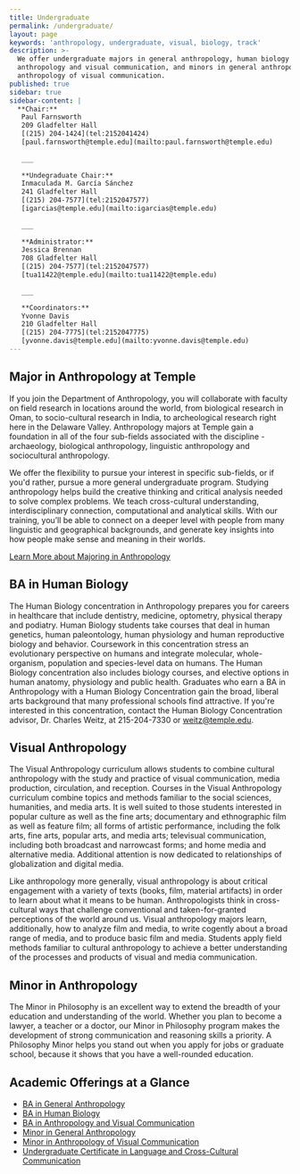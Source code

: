 ```yaml
---
title: Undergraduate
permalink: /undergraduate/
layout: page
keywords: 'anthropology, undergraduate, visual, biology, track'
description: >-
  We offer undergraduate majors in general anthropology, human biology and 
  anthropology and visual communication, and minors in general anthropology and 
  anthropology of visual communication. 
published: true
sidebar: true
sidebar-content: |
  **Chair:**  
   Paul Farnsworth  
   209 Gladfelter Hall  
   [(215) 204-1424](tel:2152041424)  
   [paul.farnsworth@temple.edu](mailto:paul.farnsworth@temple.edu)  
   
   ___
   
   **Undegraduate Chair:**  
   Inmaculada M. García Sánchez  
   241 Gladfelter Hall  
   [(215) 204-7577](tel:2152047577)  
   [igarcias@temple.edu](mailto:igarcias@temple.edu)  
   
   ___
   
   **Administrator:**  
   Jessica Brennan  
   708 Gladfelter Hall   
   [(215) 204-7577](tel:2152047577)  
   [tua11422@temple.edu](mailto:tua11422@temple.edu)  
   
   ___

   **Coordinators:**  
   Yvonne Davis  
   210 Gladfelter Hall    
   [(215) 204-7775](tel:2152047775)   
   [yvonne.davis@temple.edu](mailto:yvonne.davis@temple.edu)
---
```

## Major in Anthropology at Temple
If you join the Department of Anthropology, you will collaborate with faculty on field research in locations around the world, from biological research in Oman, to socio-cultural research in India, to archeological research right here in the Delaware Valley. Anthropology majors at Temple gain a foundation in all of the four sub-fields associated with the discipline - archaeology, biological anthropology, linguistic anthropology and sociocultural anthropology. 

We offer the flexibility to pursue your interest in specific sub-fields, or if you'd rather, pursue a more general undergraduate program. Studying anthropology helps build the creative thinking and critical analysis needed to solve complex problems. We teach cross-cultural understanding, interdisciplinary connection, computational and analytical skills. With our training, you’ll be able to connect on a deeper level with people from many linguistic and geographical backgrounds, and generate key insights into how people make sense and meaning in their worlds. 

[Learn More about Majoring in Anthropology](http://bulletin.temple.edu/undergraduate/liberal-arts/anthropology/general-anthropology-major/)

## BA in Human Biology
The Human Biology concentration in Anthropology prepares you for careers in healthcare that include dentistry, medicine, optometry, physical therapy and podiatry. Human Biology students take courses that deal in human genetics, human paleontology, human physiology and human reproductive biology and behavior. Coursework in this concentration stress an evolutionary perspective on humans and integrate
molecular, whole-organism, population and species-level data on humans. The Human Biology concentration also includes biology courses, and elective options in human anatomy, physiology and public health. Graduates who earn a BA in Anthropology with a Human Biology Concentration gain the broad, liberal arts background that many professional schools find attractive. If you're interested in this concentration, contact the Human Biology Concentration advisor, Dr. Charles Weitz, at 215-204-7330 or [weitz@temple.edu](mailto:weitz@temple.edu).

## Visual Anthropology 
The Visual Anthropology curriculum allows students to combine cultural anthropology with the study and practice of visual communication, media production, circulation, and reception. Courses in the Visual Anthropology curriculum combine topics and methods familiar to the social sciences, humanities, and media arts. It is well suited to those students interested in popular culture as well as the fine arts; documentary and ethnographic film as well as feature film; all forms of artistic performance, including the folk arts, fine arts, popular arts, and media arts; televisual communication, including both broadcast and narrowcast forms; and home media and alternative media. Additional attention is now dedicated to relationships of globalization and digital media.

Like anthropology more generally, visual anthropology is about critical engagement with a variety of texts (books, film, material artifacts) in order to learn about what it means to be human. Anthropologists think in cross-cultural ways that challenge conventional and taken-for-granted perceptions of the world around us. Visual anthropology majors learn, additionally, how to analyze film and media, to write cogently about a broad range of media, and to produce basic film and media. Students apply field methods familiar to cultural anthropology to achieve a better understanding of the processes and products of visual and media communication.


## Minor in Anthropology
The Minor in Philosophy is an excellent way to extend the breadth of your education and understanding of the world. Whether you plan to become a lawyer, a teacher or a doctor, our Minor in Philosophy program makes the development of strong communication and reasoning skills a priority. A Philosophy Minor helps you stand out when you apply for jobs or graduate school, because it shows that you have a well-rounded education.




## Academic Offerings at a Glance
 - [BA in General Anthropology](#general-anthropology)
 - [BA in Human Biology](#human-biology)
 - [BA in Anthropology and Visual Communication](http://bulletin.temple.edu/undergraduate/liberal-arts/anthropology/visual-anthropology-concentration/)
 - [Minor in General Anthropology](#general-anthropology)
 - [Minor in Anthropology of Visual Communication](http://bulletin.temple.edu/undergraduate/liberal-arts/anthropology/visual-anthropology-minor/)
 - [Undergraduate Certificate in Language and Cross-Cultural Communication](http://bulletin.temple.edu/undergraduate/liberal-arts/anthropology/language-cross-cultural-communication-certificate/#requirementstext)
